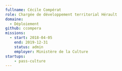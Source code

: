 ```yaml
---
fullname: Cécile Compérat
role: Chargée de développement territorial Hérault
domaine:
  - Déploiement
github: ccompera
missions:
  - start: 2018-04-05
    end: 2019-12-31
    status: admin
    employer: Ministère de la Culture
startups:
    - pass-culture
---
```

